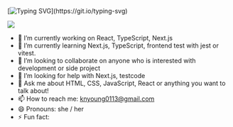 
[![Typing SVG](https://readme-typing-svg.demolab.com?font=Fira+Code&weight=600&size=30&pause=1000&color=656DF7&background=CA84FF00&center=true&vCenter=true&random=false&width=600&lines=welcome+to+nyoung's+github!)](https://git.io/typing-svg)



<img src="https://img.shields.io/badge/React-61DAFB?style=for-the-badge&logo=react&logoColor=white">


- 🔭 I’m currently working on React, TypeScript, Next.js
- 🌱 I’m currently learning Next.js, TypeScript, frontend test with jest or vitest.
- 👯 I’m looking to collaborate on anyone who is interested with development or side project
- 🤔 I’m looking for help with Next.js, testcode
- 💬 Ask me about HTML, CSS, JavaScript, React or anything you want to talk about! 
- 📫 How to reach me: knyoung0113@gmail.com 
- 😄 Pronouns: she / her
- ⚡ Fun fact:





